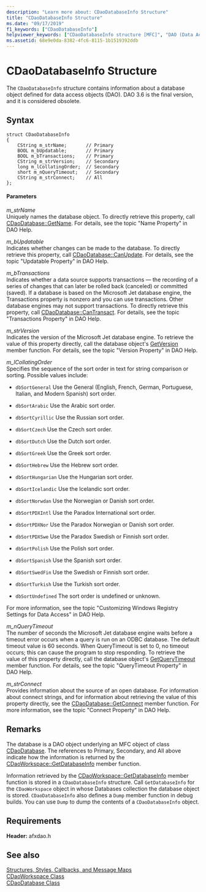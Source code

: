 ```yaml
---
description: "Learn more about: CDaoDatabaseInfo Structure"
title: "CDaoDatabaseInfo Structure"
ms.date: "09/17/2019"
f1_keywords: ["CDaoDatabaseInfo"]
helpviewer_keywords: ["CDaoDatabaseInfo structure [MFC]", "DAO (Data Access Objects), Databases collection"]
ms.assetid: 68e9e0da-8382-4fc6-8115-1b1519392ddb
---
```

# CDaoDatabaseInfo Structure

The `CDaoDatabaseInfo` structure contains information about a database object defined for data access objects (DAO). DAO 3.6 is the final version, and it is considered obsolete.

## Syntax

```
struct CDaoDatabaseInfo
{
    CString m_strName;       // Primary
    BOOL m_bUpdatable;       // Primary
    BOOL m_bTransactions;    // Primary
    CString m_strVersion;    // Secondary
    long m_lCollatingOrder;  // Secondary
    short m_nQueryTimeout;   // Secondary
    CString m_strConnect;    // All
};
```

#### Parameters

*m_strName*<br/>
Uniquely names the database object. To directly retrieve this property, call [CDaoDatabase::GetName](../../mfc/reference/cdaodatabase-class.md#getname). For details, see the topic "Name Property" in DAO Help.

*m_bUpdatable*<br/>
Indicates whether changes can be made to the database. To directly retrieve this property, call [CDaoDatabase::CanUpdate](../../mfc/reference/cdaodatabase-class.md#canupdate). For details, see the topic "Updatable Property" in DAO Help.

*m_bTransactions*<br/>
Indicates whether a data source supports transactions — the recording of a series of changes that can later be rolled back (canceled) or committed (saved). If a database is based on the Microsoft Jet database engine, the Transactions property is nonzero and you can use transactions. Other database engines may not support transactions. To directly retrieve this property, call [CDaoDatabase::CanTransact](../../mfc/reference/cdaodatabase-class.md#cantransact). For details, see the topic "Transactions Property" in DAO Help.

*m_strVersion*<br/>
Indicates the version of the Microsoft Jet database engine. To retrieve the value of this property directly, call the database object's [GetVersion](../../mfc/reference/cdaodatabase-class.md#getversion) member function. For details, see the topic "Version Property" in DAO Help.

*m_lCollatingOrder*<br/>
Specifies the sequence of the sort order in text for string comparison or sorting. Possible values include:

- `dbSortGeneral` Use the General (English, French, German, Portuguese, Italian, and Modern Spanish) sort order.

- `dbSortArabic` Use the Arabic sort order.

- `dbSortCyrillic` Use the Russian sort order.

- `dbSortCzech` Use the Czech sort order.

- `dbSortDutch` Use the Dutch sort order.

- `dbSortGreek` Use the Greek sort order.

- `dbSortHebrew` Use the Hebrew sort order.

- `dbSortHungarian` Use the Hungarian sort order.

- `dbSortIcelandic` Use the Icelandic sort order.

- `dbSortNorwdan` Use the Norwegian or Danish sort order.

- `dbSortPDXIntl` Use the Paradox International sort order.

- `dbSortPDXNor` Use the Paradox Norwegian or Danish sort order.

- `dbSortPDXSwe` Use the Paradox Swedish or Finnish sort order.

- `dbSortPolish` Use the Polish sort order.

- `dbSortSpanish` Use the Spanish sort order.

- `dbSortSwedFin` Use the Swedish or Finnish sort order.

- `dbSortTurkish` Use the Turkish sort order.

- `dbSortUndefined` The sort order is undefined or unknown.

For more information, see the topic "Customizing Windows Registry Settings for Data Access" in DAO Help.

*m_nQueryTimeout*<br/>
The number of seconds the Microsoft Jet database engine waits before a timeout error occurs when a query is run on an ODBC database. The default timeout value is 60 seconds. When QueryTimeout is set to 0, no timeout occurs; this can cause the program to stop responding. To retrieve the value of this property directly, call the database object's [GetQueryTimeout](../../mfc/reference/cdaodatabase-class.md#getquerytimeout) member function. For details, see the topic "QueryTimeout Property" in DAO Help.

*m_strConnect*<br/>
Provides information about the source of an open database. For information about connect strings, and for information about retrieving the value of this property directly, see the [CDaoDatabase::GetConnect](../../mfc/reference/cdaodatabase-class.md#getconnect) member function. For more information, see the topic "Connect Property" in DAO Help.

## Remarks

The database is a DAO object underlying an MFC object of class [CDaoDatabase](../../mfc/reference/cdaodatabase-class.md). The references to Primary, Secondary, and All above indicate how the information is returned by the [CDaoWorkspace::GetDatabaseInfo](../../mfc/reference/cdaoworkspace-class.md#getdatabaseinfo) member function.

Information retrieved by the [CDaoWorkspace::GetDatabaseInfo](../../mfc/reference/cdaoworkspace-class.md#getdatabaseinfo) member function is stored in a `CDaoDatabaseInfo` structure. Call `GetDatabaseInfo` for the `CDaoWorkspace` object in whose Databases collection the database object is stored. `CDaoDatabaseInfo` also defines a `Dump` member function in debug builds. You can use `Dump` to dump the contents of a `CDaoDatabaseInfo` object.

## Requirements

**Header:** afxdao.h

## See also

[Structures, Styles, Callbacks, and Message Maps](../../mfc/reference/structures-styles-callbacks-and-message-maps.md)<br/>
[CDaoWorkspace Class](../../mfc/reference/cdaoworkspace-class.md)<br/>
[CDaoDatabase Class](../../mfc/reference/cdaodatabase-class.md)

